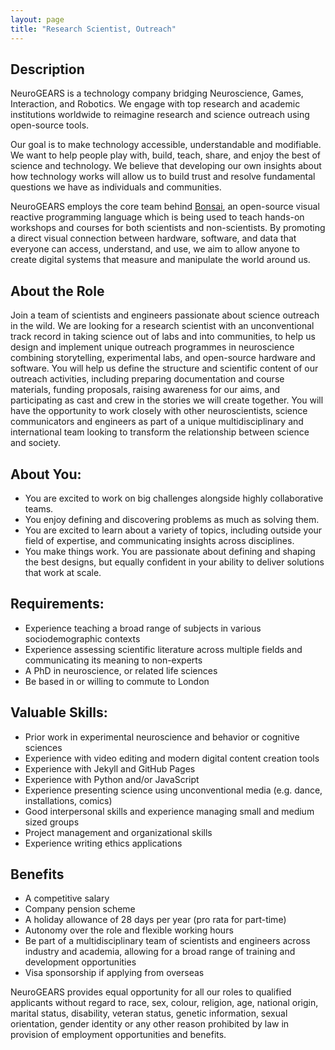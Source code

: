 ```yaml
---
layout: page
title: "Research Scientist, Outreach"
---
```


## Description

NeuroGEARS is a technology company bridging Neuroscience, Games, Interaction, and Robotics. We engage with top research and academic institutions worldwide to reimagine research and science outreach using open-source tools.

Our goal is to make technology accessible, understandable and modifiable. We want to help people play with, build, teach, share, and enjoy the best of science and technology. We believe that developing our own insights about how technology works will allow us to build trust and resolve fundamental questions we have as individuals and communities.

NeuroGEARS employs the core team behind [Bonsai](https://bonsai-rx.org/), an open-source visual reactive programming language which is being used to teach hands-on workshops and courses for both scientists and non-scientists. By promoting a direct visual connection between hardware, software, and data that everyone can access, understand, and use, we aim to allow anyone to create digital systems that measure and manipulate the world around us.

## About the Role

Join a team of scientists and engineers passionate about science outreach in the wild. We are looking for a research scientist with an unconventional track record in taking science out of labs and into communities, to help us design and implement unique outreach programmes in neuroscience combining storytelling, experimental labs, and open-source hardware and software. You will help us define the structure and scientific content of our outreach activities, including preparing documentation and course materials, funding proposals, raising awareness for our aims, and participating as cast and crew in the stories we will create together. You will have the opportunity to work closely with other neuroscientists, science communicators and engineers as part of a unique multidisciplinary and international team looking to transform the relationship between science and society.

## About You:

* You are excited to work on big challenges alongside highly collaborative teams.
* You enjoy defining and discovering problems as much as solving them.
* You are excited to learn about a variety of topics, including outside your field of expertise, and communicating insights across disciplines.
* You make things work. You are passionate about defining and shaping the best designs, but equally confident in your ability to deliver solutions that work at scale.

## Requirements:

* Experience teaching a broad range of subjects in various sociodemographic contexts
* Experience assessing scientific literature across multiple fields and communicating its meaning to non-experts
* A PhD in neuroscience, or related life sciences
* Be based in or willing to commute to London

## Valuable Skills:

* Prior work in experimental neuroscience and behavior or cognitive sciences
* Experience with video editing and modern digital content creation tools
* Experience with Jekyll and GitHub Pages
* Experience with Python and/or JavaScript
* Experience presenting science using unconventional media (e.g. dance, installations, comics)
* Good interpersonal skills and experience managing small and medium sized groups
* Project management and organizational skills
* Experience writing ethics applications

## Benefits

* A competitive salary
* Company pension scheme
* A holiday allowance of 28 days per year (pro rata for part-time)
* Autonomy over the role and flexible working hours
* Be part of a multidisciplinary team of scientists and engineers across industry and academia, allowing for a broad range of training and development opportunities
* Visa sponsorship if applying from overseas

NeuroGEARS provides equal opportunity for all our roles to qualified applicants without regard to race, sex, colour, religion, age, national origin, marital status, disability, veteran status, genetic information, sexual orientation, gender identity or any other reason prohibited by law in provision of employment opportunities and benefits.